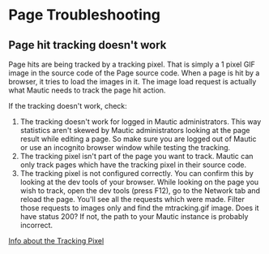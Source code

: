 # Page Troubleshooting

## Page hit tracking doesn't work

Page hits are being tracked by a tracking pixel. That is simply a 1 pixel GIF image in the source code of the Page source code. When a page is hit by a browser, it tries to load the images in it. The image load request is actually what Mautic needs to track the page hit action.

If the tracking doesn't work, check:

1. The tracking doesn't work for logged in Mautic administrators. This way statistics aren't skewed by Mautic administrators looking at the page result while editing a page. So make sure you are logged out of Mautic or use an incognito browser window while testing the tracking.
2. The tracking pixel isn't part of the page you want to track. Mautic can only track pages which have the tracking pixel in their source code.
3. The tracking pixel is not configured correctly. You can confirm this by looking at the dev tools of your browser. While looking on the page you wish to track, open the dev tools (press F12), go to the Network tab and reload the page. You'll see all the requests which were made. Filter those requests to images only and find the mtracking.gif image. Does it have status 200? If not, the path to your Mautic instance is probably incorrect.


[Info about the Tracking Pixel](./../contacts/contact_monitoring.html)
